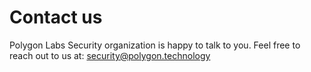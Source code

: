 # Contact us
Polygon Labs Security organization is happy to talk to you. Feel free to reach out to us at:
security@polygon.technology